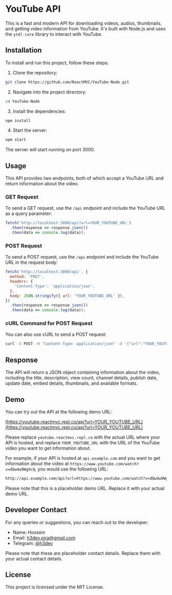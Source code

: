 # YouTube API

This is a fast and modern API for downloading videos, audios, thumbnails, and getting video information from YouTube. It's built with Node.js and uses the `ytdl-core` library to interact with YouTube.

## Installation

To install and run this project, follow these steps:

1. Clone the repository:

```bash
git clone https://github.com/ReactMVC/YouTube-Node.git
```

2. Navigate into the project directory:

```bash
cd YouTube-Node
```

3. Install the dependencies:

```bash
npm install
```

4. Start the server:

```bash
npm start
```

The server will start running on port 3000.

## Usage

This API provides two endpoints, both of which accept a YouTube URL and return information about the video.

### GET Request

To send a GET request, use the `/api` endpoint and include the YouTube URL as a query parameter:

```javascript
fetch('http://localhost:3000/api?url=YOUR_YOUTUBE_URL')
  .then(response => response.json())
  .then(data => console.log(data));
```

### POST Request

To send a POST request, use the `/api` endpoint and include the YouTube URL in the request body:

```javascript
fetch('http://localhost:3000/api', {
  method: 'POST',
  headers: {
    'Content-Type': 'application/json',
  },
  body: JSON.stringify({ url: 'YOUR_YOUTUBE_URL' }),
})
  .then(response => response.json())
  .then(data => console.log(data));
```

### cURL Command for POST Request

You can also use cURL to send a POST request:

```bash
curl -X POST -H "Content-Type: application/json" -d '{"url":"YOUR_YOUTUBE_URL"}' http://localhost:3000/api
```

## Response

The API will return a JSON object containing information about the video, including the title, description, view count, channel details, publish date, update date, embed details, thumbnails, and available formats.

## Demo

You can try out the API at the following demo URL:

[https://youtube.reactmvc.repl.co/api?url=YOUR_YOUTUBE_URL](https://youtube.reactmvc.repl.co/api?url=YOUR_YOUTUBE_URL)

Please replace `youtube.reactmvc.repl.co` with the actual URL where your API is hosted, and replace `YOUR_YOUTUBE_URL` with the URL of the YouTube video you want to get information about.

For example, if your API is hosted at `api.example.com` and you want to get information about the video at `https://www.youtube.com/watch?v=dQw4w9WgXcQ`, you would use the following URL:

```bash
http://api.example.com/api?url=https://www.youtube.com/watch?v=dQw4w9WgXcQ
```

Please note that this is a placeholder demo URL. Replace it with your actual demo URL.

## Developer Contact

For any queries or suggestions, you can reach out to the developer:

- Name: Hossein
- Email: h3dev.pira@gmail.com
- Telegram: [@h3dev](https://t.me/h3dev)

Please note that these are placeholder contact details. Replace them with your actual contact details.

## License

This project is licensed under the MIT License.

